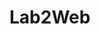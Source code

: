 # Lab2Web

<head>
 <!-- menyisipkan css eksternal -->
 <link rel="stylesheet" href="style_eksternal.css" type="text/css">
</head>

